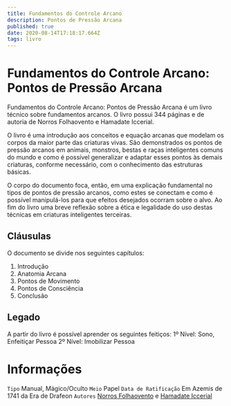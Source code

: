 ```yaml
---
title: Fundamentos do Controle Arcano
description: Pontos de Pressão Arcana
published: true
date: 2020-08-14T17:18:17.664Z
tags: livro
---
```


# Fundamentos do Controle Arcano: Pontos de Pressão Arcana
Fundamentos do Controle Arcano: Pontos de Pressão Arcana é um livro técnico sobre fundamentos arcanos. O livro possui 344 páginas e de autoria de Norros Folhaovento e Hamadate Iccerial.

O livro é uma introdução aos conceitos e equação arcanas que modelam os corpos da maior parte das criaturas vivas. São demonstrados os pontos de pressão arcanos em animais, monstros, bestas e raças inteligentes comuns do mundo e como é possível generalizar e adaptar esses pontos às demais criaturas, conforme necessário, com o conhecimento das estruturas básicas.

O corpo do documento foca, então, em uma explicação fundamental no tipos de pontos de pressão arcanos, como estes se conectam e como é possível manipulá-los para que efeitos desejados ocorram sobre o alvo. Ao fim do livro uma breve reflexão sobre a ética e legalidade do uso destas técnicas em criaturas inteligentes terceiras.

## Cláusulas
O documento se divide nos seguintes capítulos:

1. Introdução
2. Anatomia Arcana
3. Pontos de Movimento
4. Pontos de Consciência
5. Conclusão

## Legado
A partir do livro é possível aprender os seguintes feitiços:
1º Nível: Sono, Enfeitiçar Pessoa
2º Nível: Imobilizar Pessoa

# Informações
`Tipo` Manual, Mágico/Oculto
`Meio` Papel 
`Data de Ratificação` Em Azemis de 1741 da Era de Drafeon 
`Autores` [Norros Folhaovento](/individuos/norros-folhaovento) e [Hamadate Iccerial](/individuos/hamadate-iccerial)